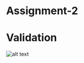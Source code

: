 # Assignment-2

# Validation

![alt text][portfolio validation]

[portfolio validation]: https://drive.google.com/file/d/1BO0Eq7eXrtWE7NUnVNCUeI_bIkPEUj2b/view?usp=sharing "portfolio validation"
